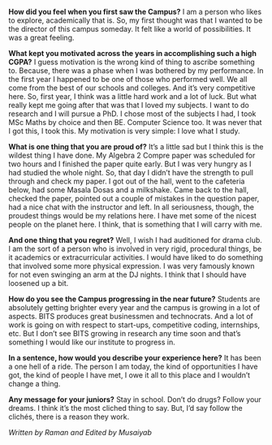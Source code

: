 <!-- TITLE: On Striking Gold -->
<!-- SUBTITLE: An interview with Adithya Murali -->

**How did you feel when you first saw the
Campus?**
I am a person who likes to explore, academically that is. So, my first thought was
that I wanted to be the director of this campus someday. It felt like a world of
possibilities. It was a great feeling.

**What kept you motivated across the
years in accomplishing such a high
CGPA?**
I guess motivation is the wrong kind of thing to ascribe something to. Because,
there was a phase when I was bothered by my performance. In the first year I happened
to be one of those who performed well. We all come from the best of our
schools and colleges. And it’s very competitive here. So, first year, I think was a
little hard work and a lot of luck. But what really kept me going after that was that I
loved my subjects. I want to do research and I will pursue a PhD. I chose most of
the subjects I had, I took MSc Maths by choice and then BE. Computer Science
too. It was never that I got this, I took this. My motivation is very simple: I love what I
study.

**What is one thing that you are proud
of?**
It’s a little sad but I think this is the wildest thing I have done. My Algebra 2 Compre
paper was scheduled for two hours and I finished the paper quite early. But I was
very hungry as I had studied the whole night. So, that day I didn’t have the
strength to pull through and check my paper. I got out of the hall, went to the cafeteria
below, had some Masala Dosas and a milkshake. Came back to the hall, checked
the paper, pointed out a couple of mistakes in the question paper, had a nice
chat with the instructor and left. In all seriousness, though, the proudest
things would be my relations here. I have met some of the nicest people on the
planet here. I think, that is something that I will carry with me.

**And one thing that you regret?**
Well, I wish I had auditioned for drama club. I am the sort of a person who is involved
in very rigid, procedural things, be it academics or extracurricular activities. I
would have liked to do something that involved some more physical expression. I
was very famously known for not even swinging an arm at the DJ nights. I think
that I should have loosened up a bit.

**How do you see the Campus progressing
in the near future?**
Students are absolutely getting brighter every year and the campus is growing in a
lot of aspects. BITS produces great businessmen and technocrats. And a lot of
work is going on with respect to start-ups, competitive coding, internships, etc. But I
don’t see BITS growing in research any time soon and that’s something I would
like our institute to progress in.

**In a sentence, how would you describe
your experience here?**
It has been a one hell of a ride. The person I am today, the kind of opportunities I
have got, the kind of people I have met, I owe it all to this place and I wouldn’t
change a thing.

**Any message for your juniors?**
Stay in school. Don’t do drugs? Follow your dreams. I think it’s the most cliched
thing to say. But, I’d say follow the clichés, there is a reason they work.

*Written by Raman and Edited by Musaiyab*